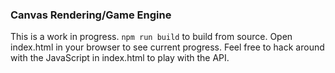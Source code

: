 ### Canvas Rendering/Game Engine

This is a work in progress. `npm run build` to build from source. Open index.html in your browser to see current progress. Feel free to hack around with the JavaScript in index.html to play with the API.
